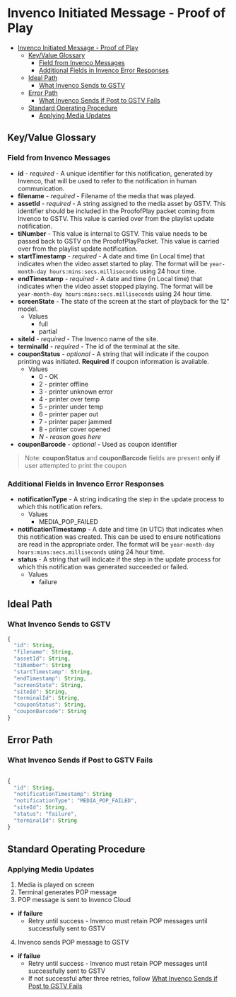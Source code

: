 # Invenco Initiated Message - Proof of Play

<!-- TOC depthFrom:1 depthTo:6 withLinks:1 updateOnSave:1 orderedList:0 -->

- [Invenco Initiated Message - Proof of Play](#invenco-initiated-message-proof-of-play)
	- [Key/Value Glossary](#keyvalue-glossary)
		- [Field from Invenco Messages](#field-from-invenco-messages)
		- [Additional Fields in Invenco Error Responses](#additional-fields-in-invenco-error-responses)
	- [Ideal Path](#ideal-path)
		- [What Invenco Sends to GSTV](#what-invenco-sends-to-gstv)
	- [Error Path](#error-path)
		- [What Invenco Sends if Post to GSTV Fails](#what-invenco-sends-if-post-to-gstv-fails)
	- [Standard Operating Procedure](#standard-operating-procedure)
		- [Applying Media Updates](#applying-media-updates)

<!-- /TOC -->

## Key/Value Glossary
### Field from Invenco Messages
- **id** - _required_ - A unique identifier for this notification, generated by Invenco, that will be used to refer to the notification in human communication.
- **filename** - _required_ - Filename of the media that was played.
- **assetId** - _required_ - A string assigned to the media asset by GSTV. This identifier should be included in the ProofofPlay packet coming from Invenco to GSTV. This value is carried over from the playlist update notification.
- **tiNumber** - This value is internal to GSTV. This value needs to be passed back to GSTV on the ProofofPlayPacket. This value is carried over from the playlist update notification.
- **startTimestamp** - _required_ - A date and time (in Local time) that indicates when the video asset started to play. The format will be `year-month-day hours:mins:secs.milliseconds` using 24 hour time.
- **endTimestamp** - _required_ - A date and time (in Local time) that indicates when the video asset stopped playing. The format will be `year-month-day hours:mins:secs.milliseconds` using 24 hour time.
- **screenState** - The state of the screen at the start of playback for the 12" model.
  - Values
    - full
    - partial
- **siteId** - _required_ - The Invenco name of the site.
- **terminalId** - _required_ - The id of the terminal at the site.
- **couponStatus** - _optional_ -  A string that will indicate if the coupon printing was initiated. **Required** if coupon information is available.
  - Values
    - 0 - OK
    - 2 - printer offline
    - 3 - printer unknown error
    - 4 - printer over temp
    - 5 - printer under temp
    - 6 - printer paper out
    - 7 - printer paper jammed
    - 8 - printer cover opened
    - _N_ - _reason goes here_
- **couponBarcode** - _optional_ - Used as coupon identifier

> Note:
> **couponStatus** and **couponBarcode** fields are present **only if** user attempted to print the
> coupon
    
### Additional Fields in Invenco Error Responses
- **notificationType** - A string indicating the step in the update process to which this notification refers.
  - Values
    - MEDIA_POP_FAILED
- **notificationTimestamp** - A date and time (in UTC) that indicates when this notification was created. This can be used to ensure notifications are read in the appropriate order. The format will be `year-month-day hours:mins:secs.milliseconds` using 24 hour time.
- **status** - A string that will indicate if the step in the update process for which this notification was generated succeeded or failed.
  - Values
    - failure

## Ideal Path
### What Invenco Sends to GSTV
```javascript
{
  "id": String,
  "filename": String,
  "assetId": String,
  "tiNumber": String
  "startTimestamp": String,
  "endTimestamp": String,
  "screenState": String,
  "siteId": String,
  "terminalId": String,
  "couponStatus": String,
  "couponBarcode": String
}
```

## Error Path
### What Invenco Sends if Post to GSTV Fails
```javascript

{
  "id": String,
  "notificationTimestamp": String
  "notificationType": "MEDIA_POP_FAILED",
  "siteId": String,
  "status": "failure",
  "terminalId": String
}
```

## Standard Operating Procedure
### Applying Media Updates
1. Media is played on screen
2. Terminal generates POP message
3. POP message is sent to Invenco Cloud
  - **if failure**
	  - Retry until success - Invenco must retain POP messages until successfully sent to GSTV
4. Invenco sends POP message to GSTV
  - **if failue**
    - Retry until success - Invenco must retain POP messages until successfully sent to GSTV
    - If not successful after three retries, follow [What Invenco Sends if Post to GSTV Fails](#what-invenco-sends-if-post-to-gstv-fails)
